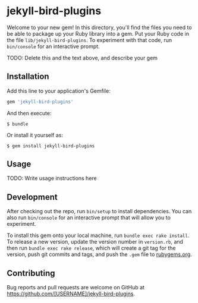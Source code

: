# jekyll-bird-plugins

Welcome to your new gem! In this directory, you'll find the files you need to be able to package up your Ruby library into a gem. Put your Ruby code in the file `lib/jekyll-bird-plugins`. To experiment with that code, run `bin/console` for an interactive prompt.

TODO: Delete this and the text above, and describe your gem

## Installation

Add this line to your application's Gemfile:

```ruby
gem 'jekyll-bird-plugins'
```

And then execute:

    $ bundle

Or install it yourself as:

    $ gem install jekyll-bird-plugins

## Usage

TODO: Write usage instructions here

## Development

After checking out the repo, run `bin/setup` to install dependencies. You can also run `bin/console` for an interactive prompt that will allow you to experiment.

To install this gem onto your local machine, run `bundle exec rake install`. To release a new version, update the version number in `version.rb`, and then run `bundle exec rake release`, which will create a git tag for the version, push git commits and tags, and push the `.gem` file to [rubygems.org](https://rubygems.org).

## Contributing

Bug reports and pull requests are welcome on GitHub at https://github.com/[USERNAME]/jekyll-bird-plugins.
